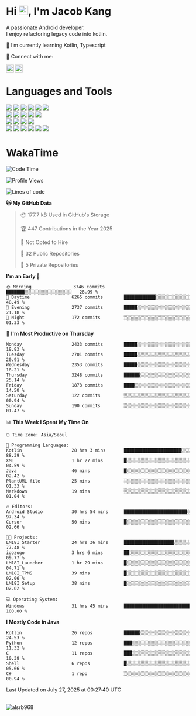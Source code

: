 # Hi <img src="https://media.giphy.com/media/hvRJCLFzcasrR4ia7z/giphy.gif" width="25px">, I'm Jacob Kang
A passionate Android developer.
</br>
I enjoy refactoring legacy code into kotlin.

🌱 I’m currently learning Kotlin, Typescript

🤝 Connect with me:

<a href="https://www.linkedin.com/in/minkyu-kang-b7477b1b2/"><img align="left" src="https://raw.githubusercontent.com/yushi1007/yushi1007/main/images/linkedin.svg" alt="Minkyu Kang | LinkedIn" width="21px"/></a>
<a href="https://www.instagram.com/_jacob_kang/"><img align="left" src="https://raw.githubusercontent.com/yushi1007/yushi1007/main/images/instagram.svg" alt="Jacob Kang | Instagram" width="21px"/></a>

</br>

# Languages and Tools

<div align="left">
<img src="https://img.shields.io/badge/java-007396?logo=java&logoColor=white"/>
<img src="https://img.shields.io/badge/kotlin-7F52FF?logo=kotlin&logoColor=white"/>
<img src="https://img.shields.io/badge/python-3776AB?logo=python&logoColor=white"/>
<img src="https://img.shields.io/badge/bash shell-4EAA25?logo=gnubash&logoColor=white"/>
<img src="https://img.shields.io/badge/c-A8B9CC?logo=c&logoColor=white"/>
<img src="https://img.shields.io/badge/c++-00599C?logo=c%2b%2b&logoColor=white"/>
</div>
<div align="left">
<img src="https://img.shields.io/badge/git-F05032?logo=git&logoColor=white"/>
<img src="https://img.shields.io/badge/github-181717?logo=github&logoColor=white"/>
<img src="https://img.shields.io/badge/mysql-4479A1?logo=mysql&logoColor=white"/>
<img src="https://img.shields.io/badge/sqlite-003B57?logo=sqlite&logoColor=white"/>
<img src="https://img.shields.io/badge/amazon AWS-232F3E?logo=amazonaws&logoColor=white"/>
</div>
<div align="left">
<img src="https://img.shields.io/badge/android-3DDC84?logo=android&logoColor=white"/>
<img src="https://img.shields.io/badge/linux-FCC624?logo=linux&logoColor=white"/>
<img src="https://img.shields.io/badge/flask-000000?logo=flask&logoColor=white"/>
<img src="https://img.shields.io/badge/arduino-00979D?logo=arduino&logoColor=white"/>
</div>
<div align="left">
<img src="https://img.shields.io/badge/slack-4A154B?logo=slack&logoColor=white"/>
<img src="https://img.shields.io/badge/notion-000000?logo=notion&logoColor=white"/>
<img src="https://img.shields.io/badge/jira-0052CC?logo=jira&logoColor=white"/>
<img src="https://img.shields.io/badge/postman-FF6C37?logo=postman&logoColor=white"/>
<img src="https://img.shields.io/badge/intellij-000000?logo=intellijidea&logoColor=white"/>
<img src="https://img.shields.io/badge/pycharm-000000?logo=pycharm&logoColor=white"/>
</div>

# WakaTime

<!--START_SECTION:waka-->
![Code Time](http://img.shields.io/badge/Code%20Time-5%2C118%20hrs%2056%20mins-blue)

![Profile Views](http://img.shields.io/badge/Profile%20Views-0-blue)

![Lines of code](https://img.shields.io/badge/From%20Hello%20World%20I%27ve%20Written-5.6%20million%20lines%20of%20code-blue)

**🐱 My GitHub Data** 

> 📦 177.7 kB Used in GitHub's Storage 
 > 
> 🏆 447 Contributions in the Year 2025
 > 
> 🚫 Not Opted to Hire
 > 
> 📜 32 Public Repositories 
 > 
> 🔑 5 Private Repositories 
 > 
**I'm an Early 🐤** 

```text
🌞 Morning                3746 commits        ███████░░░░░░░░░░░░░░░░░░   28.99 % 
🌆 Daytime                6265 commits        ████████████░░░░░░░░░░░░░   48.49 % 
🌃 Evening                2737 commits        █████░░░░░░░░░░░░░░░░░░░░   21.18 % 
🌙 Night                  172 commits         ░░░░░░░░░░░░░░░░░░░░░░░░░   01.33 % 
```
📅 **I'm Most Productive on Thursday** 

```text
Monday                   2433 commits        █████░░░░░░░░░░░░░░░░░░░░   18.83 % 
Tuesday                  2701 commits        █████░░░░░░░░░░░░░░░░░░░░   20.91 % 
Wednesday                2353 commits        █████░░░░░░░░░░░░░░░░░░░░   18.21 % 
Thursday                 3248 commits        ██████░░░░░░░░░░░░░░░░░░░   25.14 % 
Friday                   1873 commits        ████░░░░░░░░░░░░░░░░░░░░░   14.50 % 
Saturday                 122 commits         ░░░░░░░░░░░░░░░░░░░░░░░░░   00.94 % 
Sunday                   190 commits         ░░░░░░░░░░░░░░░░░░░░░░░░░   01.47 % 
```


📊 **This Week I Spent My Time On** 

```text
🕑︎ Time Zone: Asia/Seoul

💬 Programming Languages: 
Kotlin                   28 hrs 3 mins       ██████████████████████░░░   88.39 % 
XML                      1 hr 27 mins        █░░░░░░░░░░░░░░░░░░░░░░░░   04.59 % 
Java                     46 mins             █░░░░░░░░░░░░░░░░░░░░░░░░   02.42 % 
PlantUML file            25 mins             ░░░░░░░░░░░░░░░░░░░░░░░░░   01.33 % 
Markdown                 19 mins             ░░░░░░░░░░░░░░░░░░░░░░░░░   01.04 % 

🔥 Editors: 
Android Studio           30 hrs 54 mins      ████████████████████████░   97.34 % 
Cursor                   50 mins             █░░░░░░░░░░░░░░░░░░░░░░░░   02.66 % 

🐱‍💻 Projects: 
LM18I_Starter            24 hrs 36 mins      ███████████████████░░░░░░   77.48 % 
igozogo                  3 hrs 6 mins        ██░░░░░░░░░░░░░░░░░░░░░░░   09.77 % 
LM18I_Launcher           1 hr 29 mins        █░░░░░░░░░░░░░░░░░░░░░░░░   04.71 % 
LM18I_TPMS               39 mins             █░░░░░░░░░░░░░░░░░░░░░░░░   02.06 % 
LM18I_Setup              38 mins             █░░░░░░░░░░░░░░░░░░░░░░░░   02.02 % 

💻 Operating System: 
Windows                  31 hrs 45 mins      █████████████████████████   100.00 % 
```

**I Mostly Code in Java** 

```text
Kotlin                   26 repos            ██████░░░░░░░░░░░░░░░░░░░   24.53 % 
Python                   12 repos            ███░░░░░░░░░░░░░░░░░░░░░░   11.32 % 
C                        11 repos            ███░░░░░░░░░░░░░░░░░░░░░░   10.38 % 
Shell                    6 repos             █░░░░░░░░░░░░░░░░░░░░░░░░   05.66 % 
C#                       1 repo              ░░░░░░░░░░░░░░░░░░░░░░░░░   00.94 % 
```




 Last Updated on July 27, 2025 at 00:27:40 UTC
<!--END_SECTION:waka-->

</br>

<div align="left">
<img align="left" src="https://github-readme-stats.vercel.app/api/top-langs?username=alsrb968&show_icons=true&locale=en&layout=compact&theme=dark" alt="alsrb968" />
</div>
